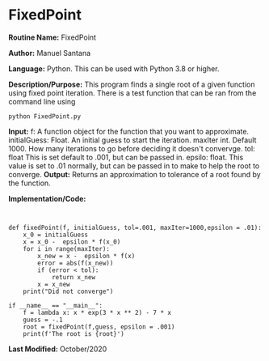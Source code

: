 
# FixedPoint 

**Routine Name:** FixedPoint 

**Author:** Manuel Santana

**Language:** Python. This can be used with Python 3.8 or higher.

**Description/Purpose:** 
This program finds a single root of a given function using fixed point iteration. There is a test function that can be ran from the command line using
```
python FixedPoint.py
```

**Input:** 
f: A function object for the function that you want to approximate.
initialGuess: Float. An initial guess to start the iteration.
maxIter int. Default 1000. How many iterations to go before deciding it doesn't convervge. 
tol: float This is set default to .001, but can be passed in.
epsilo: float. This value is set to .01 normally, but can be passed in to make to help the root to converge.
**Output:** 
Returns an approximation to tolerance of a root found by the function.

**Implementation/Code:** 
```


def fixedPoint(f, initialGuess, tol=.001, maxIter=1000,epsilon = .01):
    x_0 = initialGuess
    x = x_0 -  epsilon * f(x_0)
    for i in range(maxIter):
        x_new = x -  epsilon * f(x)
        error = abs(f(x_new))
        if (error < tol):
            return x_new
        x = x_new
    print("Did not converge")

if __name__ == "__main__":
    f = lambda x: x * exp(3 * x ** 2) - 7 * x
    guess = -.1
    root = fixedPoint(f,guess, epsilon = .001)
    print(f'The root is {root}')
```
**Last Modified:** October/2020
